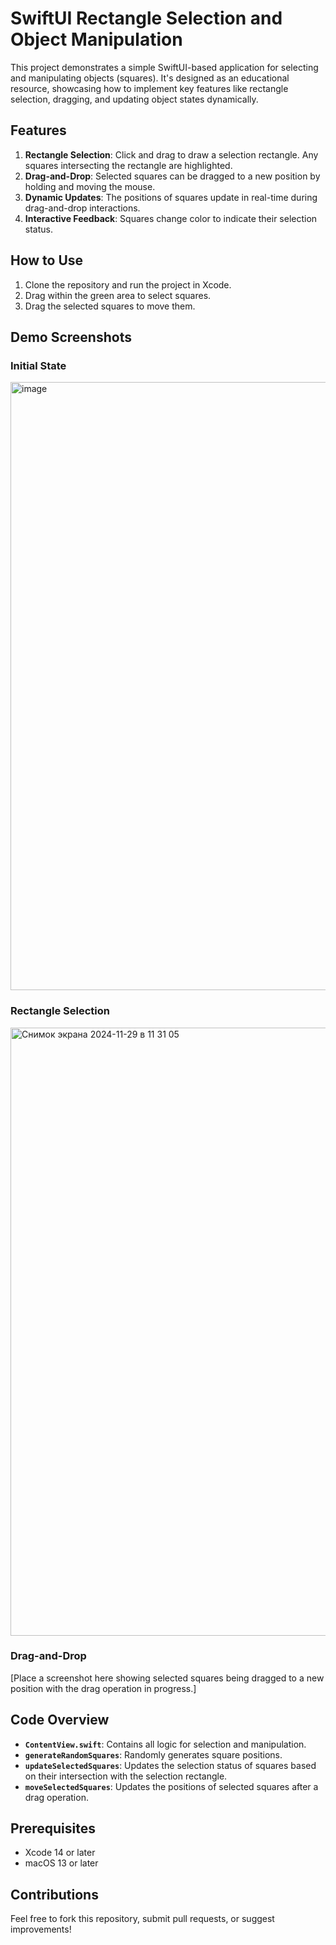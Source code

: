 # SwiftUI Rectangle Selection and Object Manipulation

This project demonstrates a simple SwiftUI-based application for selecting and manipulating objects (squares). It's designed as an educational resource, showcasing how to implement key features like rectangle selection, dragging, and updating object states dynamically.

## Features
1. **Rectangle Selection**: Click and drag to draw a selection rectangle. Any squares intersecting the rectangle are highlighted.
2. **Drag-and-Drop**: Selected squares can be dragged to a new position by holding and moving the mouse.
3. **Dynamic Updates**: The positions of squares update in real-time during drag-and-drop interactions.
4. **Interactive Feedback**: Squares change color to indicate their selection status.

## How to Use
1. Clone the repository and run the project in Xcode.
2. Drag within the green area to select squares.
3. Drag the selected squares to move them.

## Demo Screenshots
### Initial State

<img width="973" alt="image" src="https://github.com/user-attachments/assets/434339ff-75b4-426b-adf3-2d472d1e8b3e">

### Rectangle Selection

<img width="973" alt="Снимок экрана 2024-11-29 в 11 31 05" src="https://github.com/user-attachments/assets/a0ace3d2-9f5f-4837-a77f-9983137a1b68">


### Drag-and-Drop
[Place a screenshot here showing selected squares being dragged to a new position with the drag operation in progress.]

## Code Overview
- **`ContentView.swift`**: Contains all logic for selection and manipulation.
- **`generateRandomSquares`**: Randomly generates square positions.
- **`updateSelectedSquares`**: Updates the selection status of squares based on their intersection with the selection rectangle.
- **`moveSelectedSquares`**: Updates the positions of selected squares after a drag operation.

## Prerequisites
- Xcode 14 or later
- macOS 13 or later

## Contributions
Feel free to fork this repository, submit pull requests, or suggest improvements!
